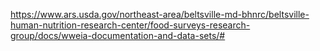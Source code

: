 

https://www.ars.usda.gov/northeast-area/beltsville-md-bhnrc/beltsville-human-nutrition-research-center/food-surveys-research-group/docs/wweia-documentation-and-data-sets/#